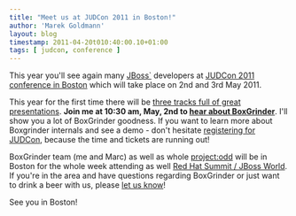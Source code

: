 ```yaml
---
title: "Meet us at JUDCon 2011 in Boston!"
author: 'Marek Goldmann'
layout: blog
timestamp: 2011-04-20t010:40:00.10+01:00
tags: [ judcon, conference ]
---
```


This year you'll see again many [JBoss`](http://www.jboss.org/) developers at [JUDCon 2011 conference in Boston](http://www.jboss.org/events/JUDCon)
which will take place on 2nd and 3rd May 2011.

This year for the first time there will be [three tracks full of great presentations](http://www.jboss.org/events/JUDCon/agenda.html).
**Join me at 10:30 am, May, 2nd to [hear about BoxGrinder](http://www.jboss.org/events/JUDCon/day1track3.html#1030AM)**.
I'll show you a lot of BoxGrinder goodness. If you want to learn more about Boxgrinder internals and see a demo - don't hesitate
[registering for JUDCon](http://www.jboss.org/events/JUDCon/register.html), because the time and tickets are running out!

BoxGrinder team (me and Marc) as well as whole [project:odd](http://projectodd.org/) will be in Boston for the whole week
attending as well [Red Hat Summit / JBoss World](http://www.redhat.com/summit/). If you're in the area and have questions
regarding BoxGrinder or just want to drink a beer with us, please [let us know](/community/)!

See you in Boston!
